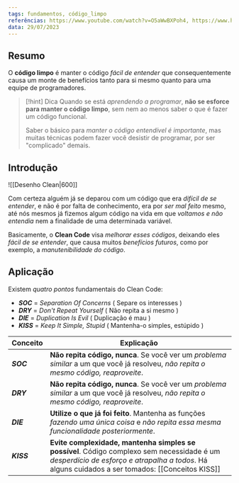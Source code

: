 ```yaml
---
tags: fundamentos, código_limpo
referências: https://www.youtube.com/watch?v=O5aWwBXPoh4, https://www.hostgator.com.br/blog/clean-code-o-que-e/, https://balta.io/artigos/clean-code
data: 29/07/2023
---
```

## Resumo

O **código limpo** é manter o código *fácil de entender* que consequentemente causa um monte de benefícios tanto para si mesmo quanto para uma equipe de programadores.

>[!hint] Dica
>Quando se está *aprendendo a programar*, **não se esforce para manter o código limpo**, sem nem ao menos saber o que é fazer um código funcional. 
>
>Saber o básico para *manter o código entendível é importante*, mas muitas técnicas podem fazer você desistir de programar, por ser "complicado" demais.

## Introdução

![[Desenho Clean|600]]

Com certeza alguém já se deparou com um código que era *difícil de se entender*, e não é por falta de conhecimento, era por *ser mal feito* mesmo, até nós mesmos já fizemos algum código na vida em que *voltamos e não entendia* nem a finalidade de uma determinada variável.

Basicamente, o **Clean Code** visa *melhorar esses códigos*, deixando eles *fácil de se entender*, que causa muitos *benefícios futuros*, como por exemplo, a *manutenibilidade do código*.


## Aplicação
Existem *quatro pontos* fundamentais do Clean Code:

 * ***SOC*** = *Separation Of Concerns* ( Separe os interesses )
 * ***DRY*** = *Don't Repeat Yourself* ( Não repita a si mesmo )
 * ***DIE*** = *Duplication Is Evil* ( Duplicação é mau )
 * ***KISS*** = *Keep It Simple, Stupid* ( Mantenha-o simples, estúpido )

| Conceito    | Explicação                                                                                                                                                                                    | 
| ---------- | --------------------------------------------------------------------------------------------------------------------------------------------------------------------------------------------- |
| ***SOC***   | **Não repita código, nunca**. Se você ver um *problema similar* a um que você já resolveu, *não repita o mesmo código, reaproveite*.                                                          |
| ***DRY***  | **Não repita código, nunca**. Se você ver um *problema similar* a um que você já resolveu, *não repita o mesmo código, reaproveite*.                                                          |
| ***DIE***  | **Utilize o que já foi feito**. Mantenha as funções *fazendo uma única coisa* e *não repita essa mesma funcionalidade posteriormente*.                                                        |
| ***KISS*** | **Evite complexidade, mantenha simples se possível**. Código complexo sem necessidade é um *desperdício de esforço e atrapalha a todos*. Há alguns cuidados a ser tomados: [[Conceitos KISS]] |
